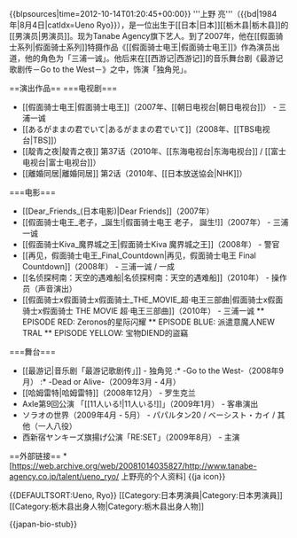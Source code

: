 {{blpsources|time=2012-10-14T01:20:45+00:00}}
'''上野 亮'''（{{bd|1984年|8月4日|catIdx=Ueno Ryo}}），是一位出生于[[日本|日本]][[栃木县|栃木县]]的[[男演员|男演员]]。现为Tanabe Agency旗下艺人。到了2007年，他在[[假面骑士系列|假面骑士系列]]特摄作品《[[假面骑士电王|假面骑士电王]]》作為演员出道，他的角色为「三浦一诚」。他后来在[[西游记|西游记]]的音乐舞台剧《最游记歌剧传－Go to the West－》之中，饰演「独角兕」。

==演出作品==
===电视剧===
* [[假面骑士电王|假面骑士电王]]（2007年、[[朝日电视台|朝日电视台]]） - 三浦一诚
* [[あるがままの君でいて|あるがままの君でいて]]（2008年、[[TBS电视台|TBS]]）
* [[靛青之夜|靛青之夜]] 第37话（2010年、[[东海电视台|东海电视台]] / [[富士电视台|富士电视台]]）
* [[離婚同居|離婚同居]] 第2话（2010年、[[日本放送協会|NHK]]）

===电影===
* [[Dear_Friends_(日本电影)|Dear Friends]]（2007年）
* [[假面骑士电王_老子，_誕生!|假面骑士电王 老子， 誕生!]]（2007年） - 三浦一诚
* [[假面骑士Kiva_魔界城之王|假面骑士Kiva 魔界城之王]]（2008年） - 警官
* [[再见，假面骑士电王_Final_Countdown|再见，假面骑士电王 Final Countdown]]（2008年） - 三浦一诚 / 一成
* [[名侦探柯南：天空的遇难船|名侦探柯南：天空的遇难船]]（2010年） - 操作员（声音演出）
* [[假面骑士x假面骑士x假面骑士_THE_MOVIE_超·电王三部曲|假面骑士x假面骑士x假面骑士 THE MOVIE 超·电王三部曲]]（2010年） - 三浦一诚
** EPISODE RED: Zeronos的星际闪耀
** EPISODE BLUE: 派遣意魔人NEW TRAL
** EPISODE YELLOW: 宝物DIEND的盜竊

===舞台===
* [[最游记|音乐剧「最游记歌剧传」]] - 独角兕
:* -Go to the West-（2008年9月）
:* -Dead or Alive-（2009年3月 - 4月）
* [[哈姆雷特|哈姆雷特]]（2008年12月） - 罗生克兰
* Axle第9回公演 「[[11人いる!|11人いる!]]」（2009年1月） - 客串演出
* ソラオの世界（2009年4月 - 5月） - パパルタン20 / ベーシスト・カイ / 其他（一人八役）
* 西新宿ヤンキーズ旗揚げ公演「RE:SET」（2009年8月） - 主演

==外部链接==
*[https://web.archive.org/web/20081014035827/http://www.tanabe-agency.co.jp/talent/ueno_ryo/ 上野亮的个人资料] {{ja icon}}

{{DEFAULTSORT:Ueno, Ryo}}
[[Category:日本男演員|Category:日本男演員]]
[[Category:栃木县出身人物|Category:栃木县出身人物]]

{{japan-bio-stub}}